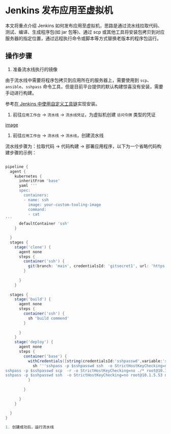 # Jenkins 发布应用至虚拟机

本文将重点介绍 Jenkins 如何发布应用至虚拟机，思路是通过流水线拉取代码、测试、编译、生成程序包(如 jar 包等)、通过 scp 或其他工具将安装包拷贝到对应服务器的指定位置，通过远程执行命令或脚本等方式替换老版本的程序包运行。

## 操作步骤

1. 准备流水线执行的镜像

由于流水线中需要将程序包拷贝到应用所在的服务器上，需要使用到 `scp`、`ansible`、`sshpass` 命令工具，但是目前平台提供的默认构建惊喜没有安装，需要手动进行构建。

参考[在 Jenkins 中使用自定义工具链](../../quickstart/jenkins-custom.md)实现安装。

1. 前往`应用工作台` -> `流水线` -> `流水线凭证`，为虚拟机创建 `访问令牌` 类型的凭证

[image]()

1. 前往`应用工作台` -> `流水线` -> `流水线`，创建流水线

流水线步骤为：拉取代码 -> 代码构建 -> 部署应用程序，以下为一个省略代码构建步骤的示例：

```groovy

pipeline {
  agent {
    kubernetes {
      inheritFrom 'base'
      yaml '''
      spec:
        containers:
        - name: ssh
          image: your-custom-tooling-image
          command: 
          - cat
'''
      defaultContainer 'ssh'
    }

  }  
  stages {
    stage('clone') {
      agent none
      steps {
        container('ssh') {
          git(branch: 'main', credentialsId: 'gitsecret1', url: 'https://gitlab.daocloud.cn/***/***.git')
        }
 
      }
    }
  
  stages {
    stage('build') {
      agent none
      steps {
        container('ssh') {
          sh 'build commend'
        }
 
      }
    }
    stage('deploy') {
      agent none
      steps {
        container('base') {
          withCredentials([string(credentialsId:'sshpasswd',variable:'sshpasswd')]) {
            sh '''sshpass -p $sshpasswd ssh  -o StrictHostKeyChecking=no root@10.1.5.53 mv -f /usr/share/nginx/html/* /tmp
sshpass -p $sshpasswd scp  -r -o StrictHostKeyChecking=no ./* root@10.1.5.53:/usr/share/nginx/html/
sshpass -p $sshpasswd ssh  -o StrictHostKeyChecking=no root@10.1.5.53 nginx -s reload'''
          }
 
        }
 
      }
    }
 
  }
}

1. 创建成功后，运行流水线
